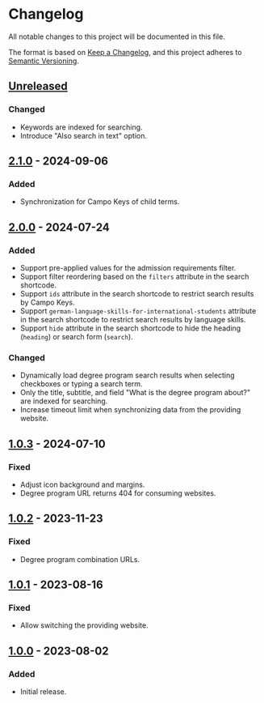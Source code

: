 <!-- markdownlint-disable MD024 -->
# Changelog

All notable changes to this project will be documented in this file.

The format is based on [Keep a Changelog](https://keepachangelog.com/en/1.1.0/),
and this project adheres to [Semantic Versioning](https://semver.org/spec/v2.0.0.html).

## [Unreleased]

### Changed

- Keywords are indexed for searching.
- Introduce "Also search in text" option.

## [2.1.0] - 2024-09-06

### Added

- Synchronization for Campo Keys of child terms.

## [2.0.0] - 2024-07-24

### Added

- Support pre-applied values for the admission requirements filter.
- Support filter reordering based on the `filters` attribute in the search shortcode.
- Support `ids` attribute in the search shortcode to restrict search results by Campo Keys.
- Support `german-language-skills-for-international-students` attribute in the search shortcode to restrict search results by language skills.
- Support `hide` attribute in the search shortcode to hide the heading (`heading`) or search form (`search`).

### Changed

- Dynamically load degree program search results when selecting checkboxes or typing a search term.
- Only the title, subtitle, and field "What is the degree program about?" are indexed for searching.
- Increase timeout limit when synchronizing data from the providing website.

## [1.0.3] - 2024-07-10

### Fixed

- Adjust icon background and margins.
- Degree program URL returns 404 for consuming websites.

## [1.0.2] - 2023-11-23

### Fixed

- Degree program combination URLs.

## [1.0.1] - 2023-08-16

### Fixed

- Allow switching the providing website.

## [1.0.0] - 2023-08-02

### Added

- Initial release.

[Unreleased]: https://github.com/RRZE-Webteam/FAU-Studium-Embed/compare/2.1.0...HEAD
[2.1.0]: https://github.com/RRZE-Webteam/FAU-Studium-Embed/compare/2.0.0...2.1.0
[2.0.0]: https://github.com/RRZE-Webteam/FAU-Studium-Embed/compare/1.0.3...2.0.0
[1.0.3]: https://github.com/RRZE-Webteam/FAU-Studium-Embed/compare/1.0.2...1.0.3
[1.0.2]: https://github.com/RRZE-Webteam/FAU-Studium-Embed/compare/1.0.1...1.0.2
[1.0.1]: https://github.com/RRZE-Webteam/FAU-Studium-Embed/compare/1.0.0...1.0.1
[1.0.0]: https://github.com/RRZE-Webteam/FAU-Studium-Embed/releases/tag/1.0.0

